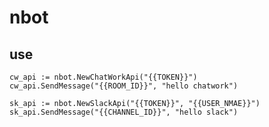 # nbot

## use

    cw_api := nbot.NewChatWorkApi("{{TOKEN}}")
    cw_api.SendMessage("{{ROOM_ID}}", "hello chatwork")

    sk_api := nbot.NewSlackApi("{{TOKEN}}", "{{USER_NMAE}}")
    sk_api.SendMessage("{{CHANNEL_ID}}", "hello slack")

